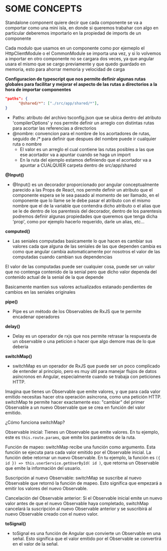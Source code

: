 # SOME CONCEPTS

Standalone component quiere decir que cada componente se va a comportar como una mini isla, en donde si queremos trabahar con algo en particular deberemos importarlo en la propiedad de imports de un componente

Cada modulo que usamos en un componente como por ejemeplo el HttpClientModule o el CommonModule se importa una vez, y si lo volvemos a importar en otro componente no se cargara dos veces, ya que angular usara el mismo que se cargo previamente y que quedo guardado en memoria, esto para ahorrar memoria y velocidad de carga

**Configuracion de typescript que nos permite definir algunas rutas globales para facilitar y mejorar el aspecto de las rutas a directorios a la hora de importar componentes**
```json
"paths": {
      "@shared/*": ["./src/app/shared/*"],
}
```

- Paths: atributo del archivo tsconfig.json que se ubica dentro del atributo 'compilerOptions' y nos permite definir un arreglo con distintas rutas para acortar las referencias a directorios
- @nombre: convencion para el nombre de los acortadores de rutas, seguido de /* para definir que despues del nombre puede ir cualquier ruta o nombre
  - El valor es un arreglo el cual contiene las rutas posibles a las que ese acortador va a apuntar cuando se haga un import
  - En la ruta del ejemplo estamos definiendo que el acortador va a apuntar a CUALQUIER carpeta dentro de src/app/shared

**@Input()**

- @Input() es un decorador proporcionado por angular conceptualmente parecido a las Props de React, nos permite definir un atributo que el componente espera se le sea pasado al momento de ser llamado, en el componente que lo llame se le debe pasar el atributo con el mismo nombre que el de la variable que contendra dicho atributo o el alias que se le de dentro de los parentesis del decorador, dentro de los parentesis podremos definir algunas propiedades que queremos que tenga dicha 'prop', como por ejemplo hacerlo requerido, darle un alias, etc...

**computed()**

- Las seniales computadas basicamente lo que hacen es cambiar sus valores cada que alguna de las seniales de las que dependen cambia es como que angular cambia automaticamente por nosotros el valor de las computadas cuando cambian sus dependencias

El valor de las computadas puede ser cualquier cosa, puede ser un valor que no contenga contenido de la senial pero que dicho valor dependa del contenido actual de la senial de la que depende

Basicamente mantien sus valores actualizados estanado pendientes de cambios en las seniales originales

**pipe()**

- Pipe es un método de los Observables de RxJS que te permite encadenar operadores

**delay()**

- Delay es un operador de rxjs que nos permite retrasar la respuesta de un observable o una peticion o hacer que algo demore mas de lo que deberia

**switchMap()**

- switchMap es un operador de RxJS que puede ser un poco complicado de entender al principio, pero es muy útil para manejar flujos de datos asíncronos en Angular, especialmente cuando se trabaja con peticiones HTTP.

Imagina que tienes un Observable que emite valores, y que para cada valor emitido necesitas hacer otra operación asíncrona, como una petición HTTP.  switchMap te permite hacer exactamente eso:  "cambiar" del primer Observable a un nuevo Observable que se crea en función del valor emitido.

¿Cómo funciona switchMap?

Observable inicial: Tienes un Observable que emite valores. En tu ejemplo, este es `this.route.params`, que emite los parámetros de la ruta.

Función de mapeo:  switchMap recibe una función como argumento. Esta función se ejecuta para cada valor emitido por el Observable inicial.  La función debe retornar un nuevo Observable. En tu ejemplo, la función es `({ id }) => this.userService.getUserById( id )`, que retorna un Observable que emite la información del usuario.

Suscripción al nuevo Observable: switchMap se suscribe al nuevo Observable que retornó la función de mapeo.  Esto significa que empezará a emitir los valores del nuevo Observable.

Cancelación del Observable anterior: Si el Observable inicial emite un nuevo valor antes de que el nuevo Observable haya completado, switchMap cancelará la suscripción al nuevo Observable anterior y se suscribirá al nuevo Observable creado con el nuevo valor.

**toSignal()**

- toSignal es una función de Angular que convierte un Observable en una señal. Esto significa que el valor emitido por el Observable se convertirá en el valor de la señal.